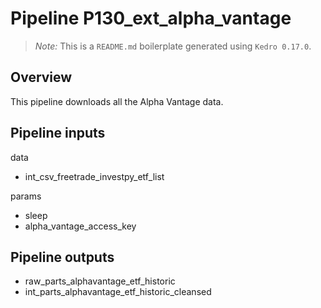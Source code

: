 # Pipeline P130_ext_alpha_vantage

> *Note:* This is a `README.md` boilerplate generated using `Kedro 0.17.0`.

## Overview

This pipeline downloads all the Alpha Vantage data.

## Pipeline inputs

data
- int_csv_freetrade_investpy_etf_list

params
- sleep
- alpha_vantage_access_key

## Pipeline outputs

- raw_parts_alphavantage_etf_historic
- int_parts_alphavantage_etf_historic_cleansed
